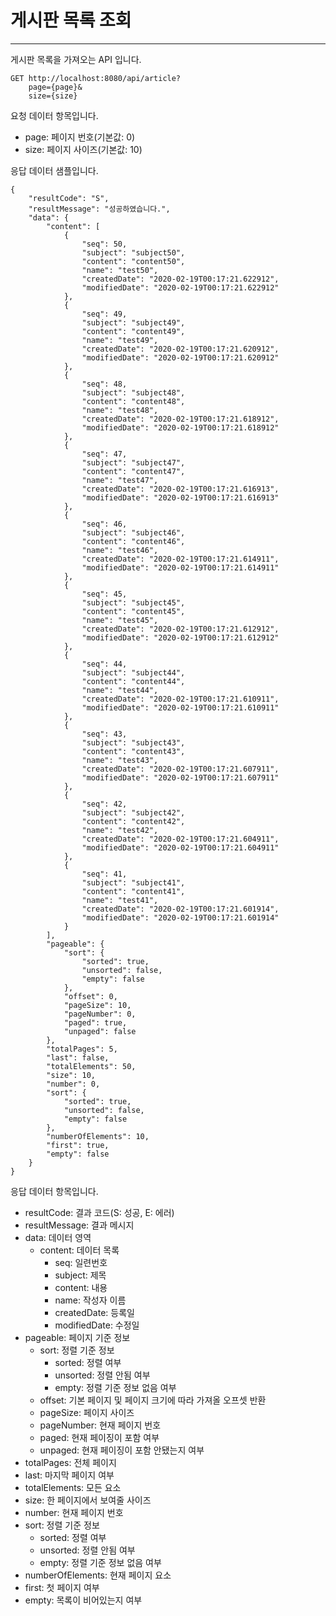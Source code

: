 # 게시판 목록 조회
---
게시판 목록을 가져오는 API 입니다.
```
GET http://localhost:8080/api/article?
    page={page}&
    size={size}
```
요청 데이터 항목입니다.
* page: 페이지 번호(기본값: 0)
* size: 페이지 사이즈(기본값: 10)

응답 데이터 샘플입니다.
```
{
    "resultCode": "S",
    "resultMessage": "성공하였습니다.",
    "data": {
        "content": [
            {
                "seq": 50,
                "subject": "subject50",
                "content": "content50",
                "name": "test50",
                "createdDate": "2020-02-19T00:17:21.622912",
                "modifiedDate": "2020-02-19T00:17:21.622912"
            },
            {
                "seq": 49,
                "subject": "subject49",
                "content": "content49",
                "name": "test49",
                "createdDate": "2020-02-19T00:17:21.620912",
                "modifiedDate": "2020-02-19T00:17:21.620912"
            },
            {
                "seq": 48,
                "subject": "subject48",
                "content": "content48",
                "name": "test48",
                "createdDate": "2020-02-19T00:17:21.618912",
                "modifiedDate": "2020-02-19T00:17:21.618912"
            },
            {
                "seq": 47,
                "subject": "subject47",
                "content": "content47",
                "name": "test47",
                "createdDate": "2020-02-19T00:17:21.616913",
                "modifiedDate": "2020-02-19T00:17:21.616913"
            },
            {
                "seq": 46,
                "subject": "subject46",
                "content": "content46",
                "name": "test46",
                "createdDate": "2020-02-19T00:17:21.614911",
                "modifiedDate": "2020-02-19T00:17:21.614911"
            },
            {
                "seq": 45,
                "subject": "subject45",
                "content": "content45",
                "name": "test45",
                "createdDate": "2020-02-19T00:17:21.612912",
                "modifiedDate": "2020-02-19T00:17:21.612912"
            },
            {
                "seq": 44,
                "subject": "subject44",
                "content": "content44",
                "name": "test44",
                "createdDate": "2020-02-19T00:17:21.610911",
                "modifiedDate": "2020-02-19T00:17:21.610911"
            },
            {
                "seq": 43,
                "subject": "subject43",
                "content": "content43",
                "name": "test43",
                "createdDate": "2020-02-19T00:17:21.607911",
                "modifiedDate": "2020-02-19T00:17:21.607911"
            },
            {
                "seq": 42,
                "subject": "subject42",
                "content": "content42",
                "name": "test42",
                "createdDate": "2020-02-19T00:17:21.604911",
                "modifiedDate": "2020-02-19T00:17:21.604911"
            },
            {
                "seq": 41,
                "subject": "subject41",
                "content": "content41",
                "name": "test41",
                "createdDate": "2020-02-19T00:17:21.601914",
                "modifiedDate": "2020-02-19T00:17:21.601914"
            }
        ],
        "pageable": {
            "sort": {
                "sorted": true,
                "unsorted": false,
                "empty": false
            },
            "offset": 0,
            "pageSize": 10,
            "pageNumber": 0,
            "paged": true,
            "unpaged": false
        },
        "totalPages": 5,
        "last": false,
        "totalElements": 50,
        "size": 10,
        "number": 0,
        "sort": {
            "sorted": true,
            "unsorted": false,
            "empty": false
        },
        "numberOfElements": 10,
        "first": true,
        "empty": false
    }
}
```

응답 데이터 항목입니다.
* resultCode: 결과 코드(S: 성공, E: 에러)
* resultMessage: 결과 메시지
* data: 데이터 영역
    * content: 데이터 목록
        * seq: 일련번호
        * subject: 제목
        * content: 내용
        * name: 작성자 이름
        * createdDate: 등록일
        * modifiedDate: 수정일
* pageable: 페이지 기준 정보
    * sort: 정렬 기준 정보
        * sorted: 정렬 여부
        * unsorted: 정렬 안됨 여부
        * empty: 정렬 기준 정보 없음 여부
    * offset: 기본 페이지 및 페이지 크기에 따라 가져올 오프셋 반환
    * pageSize: 페이지 사이즈
    * pageNumber: 현재 페이지 번호
    * paged: 현재 페이징이 포함 여부
    * unpaged: 현재 페이징이 포함 안됐는지 여부
* totalPages: 전체 페이지
* last: 마지막 페이지 여부
* totalElements: 모든 요소
* size: 한 페이지에서 보여줄 사이즈
* number: 현재 페이지 번호
* sort: 정렬 기준 정보
    * sorted: 정렬 여부
    * unsorted: 정렬 안됨 여부
    * empty: 정렬 기준 정보 없음 여부
* numberOfElements: 현재 페이지 요소
* first: 첫 페이지 여부
* empty: 목록이 비어있는지 여부
